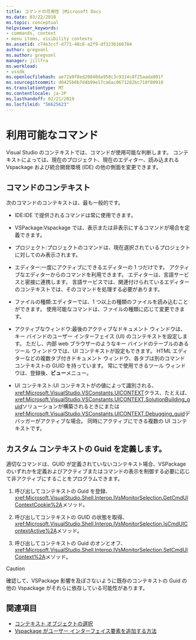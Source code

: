 ```yaml
---
title: コマンドの可用性 |Microsoft Docs
ms.date: 03/22/2018
ms.topic: conceptual
helpviewer_keywords:
- commands, context
- menu items, visibility contexts
ms.assetid: c74e3ccf-d771-48c8-a2f9-df323b166784
author: gregvanl
ms.author: gregvanl
manager: jillfra
ms.workload:
- vssdk
ms.openlocfilehash: ae72a9f8ed20840da958c3c9314c8f25aada801f
ms.sourcegitcommit: d0425b6b7d4b99e17ca6ac0671282bc718f80910
ms.translationtype: MT
ms.contentlocale: ja-JP
ms.lasthandoff: 02/21/2019
ms.locfileid: "56625623"
---
```

# <a name="command-availability"></a>利用可能なコマンド

Visual Studio のコンテキストでは、コマンドが使用可能な判断します。 コンテキストによっては、現在のプロジェクト、現在のエディター、読み込まれる Vspackage および統合開発環境 (IDE) の他の側面を変更できます。

## <a name="command-contexts"></a>コマンドのコンテキスト

次のコマンドのコンテキストは、最も一般的です。

- IDE:IDE で提供されるコマンドは常に使用できます。

- VSPackage:Vspackage では、表示または非表示にするコマンドが場合を定義できます。

- プロジェクト:プロジェクトのコマンドは、現在選択されているプロジェクトに対してのみ表示されます。

- エディター:一度にアクティブにできるエディターの 1 つだけです。 アクティブなエディターからのコマンドを利用できます。 エディターは、言語サービスと密接に連携します。 言語サービスでは、関連付けられているエディターのコンテキストでは、そのコマンドを処理する必要があります。

- ファイルの種類:エディターでは、1 つ以上の種類のファイルを読み込むことができます。 使用可能なコマンドは、ファイルの種類に応じて変更できます。

- アクティブなウィンドウ:最後のアクティブなドキュメント ウィンドウは、キー バインドのユーザー インターフェイス (UI) のコンテキストを設定します。 ただし、内部 web ブラウザーのようなキー バインドのテーブルのあるツール ウィンドウでは、UI コンテキストが設定もできます。 HTML エディターなどの複数タブ付きドキュメント ウィンドウ、各タブは別のコマンド コンテキストの GUID を持っています。 常にで使用できるツール ウィンドウは、登録後、**ビュー**メニュー。

- UI コンテキスト:UI コンテキストがの値によって識別される、<xref:Microsoft.VisualStudio.VSConstants.UICONTEXT>クラス、たとえば、<xref:Microsoft.VisualStudio.VSConstants.UICONTEXT.SolutionBuilding_guid>ソリューションが構築されるときにまたは<xref:Microsoft.VisualStudio.VSConstants.UICONTEXT.Debugging_guid>デバッガーがアクティブな場合。 同時にアクティブにできる複数の UI コンテキストです。

## <a name="define-custom-context-guids"></a>カスタム コンテキストの Guid を定義します。

適切なコマンドは、GUID が定義されていないコンテキスト場合、VSPackage のいずれかを定義およびアクティブまたはコマンドの表示を制御する必要に応じて非アクティブにすることをプログラムできます。

1.  呼び出してコンテキストの Guid を登録、<xref:Microsoft.VisualStudio.Shell.Interop.IVsMonitorSelection.GetCmdUIContextCookie%2A>メソッド。

2.  呼び出してコンテキストの GUID の状態を取得、<xref:Microsoft.VisualStudio.Shell.Interop.IVsMonitorSelection.IsCmdUIContextActive%2A>メソッド。

3.  呼び出してコンテキストの Guid のオンとオフ、<xref:Microsoft.VisualStudio.Shell.Interop.IVsMonitorSelection.SetCmdUIContext%2A>メソッド。

> [!CAUTION]
> 確認して、VSPackage 影響を及ぼさないように既存のコンテキストの Guid の他の Vspackage がそれらに依存している可能性があります。

## <a name="see-also"></a>関連項目

- [コンテキスト オブジェクトの選択](../../extensibility/internals/selection-context-objects.md)
- [Vspackage がユーザー インターフェイス要素を追加する方法](../../extensibility/internals/how-vspackages-add-user-interface-elements.md)